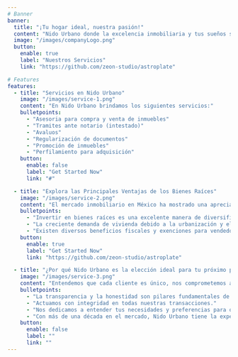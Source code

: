 ```yaml
---
# Banner
banner:
  title: "¡Tu hogar ideal, nuestra pasión!"
  content: "Nido Urbano donde la excelencia inmobiliaria y tus sueños se encuentran. La clave de tu futuro hogar está con nosotros. ¡Tu nuevo comienzo empieza aquí!"
  image: "/images/companyLogo.png"
  button:
    enable: true
    label: "Nuestros Servicios"
    link: "https://github.com/zeon-studio/astroplate"

# Features
features:
  - title: "Servicios en Nido Urbano"
    image: "/images/service-1.png"
    content: "En Nido Urbano brindamos los siguientes servicios:"
    bulletpoints:
      - "Asesoria para compra y venta de inmuebles"
      - "Tramites ante notario (intestado)"
      - "Avaluos"
      - "Regularización de documentos"
      - "Promoción de inmuebles"
      - "Perfilamiento para adquisición"
    button:
      enable: false
      label: "Get Started Now"
      link: "#"

  - title: "Explora las Principales Ventajas de los Bienes Raíces"
    image: "/images/service-2.png"
    content: "El mercado inmobiliario en México ha mostrado una apreciación constante, con un incremento anual promedio del 5-7% en el valor de las propiedades en las principales ciudades. Algunas ventajas son:"
    bulletpoints:
      - "Invertir en bienes raíces es una excelente manera de diversificar tu portafolio de inversiones, ofreciendo estabilidad y protección contra la inflación."
      - "La creciente demanda de vivienda debido a la urbanización y el aumento de la población asegura que las propiedades mantendrán su valor y serán una inversión rentable a largo plazo."
      - "Existen diversos beneficios fiscales y exenciones para vendedores de inmuebles."
    button:
      enable: true
      label: "Get Started Now"
      link: "https://github.com/zeon-studio/astroplate"

  - title: "¿Por qué Nido Urbano es la elección ideal para tu próximo proyecto Inmobiliario?"
    image: "/images/service-3.png"
    content: "Entendemos que cada cliente es único, nos comprometemos a superar las expectativas de nuestros clientes ofreciendo un servicio personalizado y de alta calidad. Desde la primera consulta hasta la entrega de llaves, cada detalle es importante para nosotros."
    bulletpoints:
      - "La transparencia y la honestidad son pilares fundamentales de nuestra relación con los clientes."
      - "Actuamos con integridad en todas nuestras transacciones."
      - "Nos dedicamos a entender tus necesidades y preferencias para ofrecerte soluciones a medida."
      - "Con más de una década en el mercado, Nido Urbano tiene la experiencia y el conocimiento necesarios para guiarte en cada paso del proceso inmobiliario."
    button:
      enable: false
      label: ""
      link: ""
---
```

